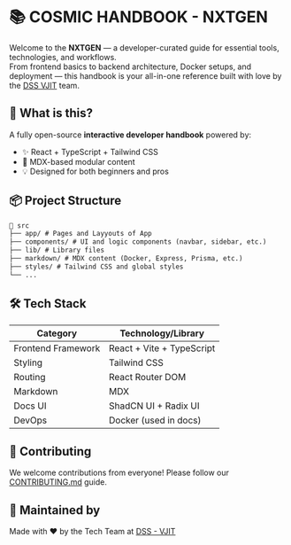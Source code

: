 # 📚 COSMIC HANDBOOK - NXTGEN

Welcome to the **NXTGEN** — a developer-curated guide for essential tools, technologies, and workflows.  
From frontend basics to backend architecture, Docker setups, and deployment — this handbook is your all-in-one reference built with love by the [DSS VJIT](https://club.dssvjit.in/) team.

## 🧠 What is this?

A fully open-source **interactive developer handbook** powered by:

- ✨ React + TypeScript + Tailwind CSS
- 📝 MDX-based modular content
- 💡 Designed for both beginners and pros

## 📦 Project Structure

```md
📁 src
├── app/ # Pages and Layyouts of App
├── components/ # UI and logic components (navbar, sidebar, etc.)
├── lib/ # Library files  
├── markdown/ # MDX content (Docker, Express, Prisma, etc.)
├── styles/ # Tailwind CSS and global styles
└── ...
```

## 🛠️ Tech Stack

| Category           | Technology/Library        |
| ------------------ | ------------------------- |
| Frontend Framework | React + Vite + TypeScript |
| Styling            | Tailwind CSS              |
| Routing            | React Router DOM          |
| Markdown           | MDX                       |
| Docs UI            | ShadCN UI + Radix UI      |
| DevOps             | Docker (used in docs)     |

## 🙌 Contributing

We welcome contributions from everyone!
Please follow our [CONTRIBUTING.md](https://github.com/dssvjit/cosmic-handbook/blob/main/CONTRIBUTING.md) guide.

## 🧠 Maintained by

Made with ❤️ by the Tech Team at [DSS - VJIT](https://club.dssvjit.in/)
